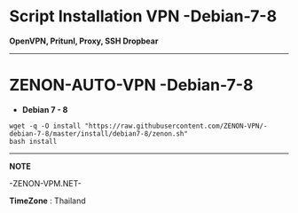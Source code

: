 # Script Installation VPN -Debian-7-8

**OpenVPN, Pritunl, Proxy, SSH Dropbear**

_________________________________________________
# **ZENON-AUTO-VPN -Debian-7-8**




- **Debian 7 - 8**

```
wget -q -O install "https://raw.githubusercontent.com/ZENON-VPN/-debian-7-8/master/install/debian7-8/zenon.sh"
bash install
```

__________________________________________________
**NOTE**

 -ZENON-VPM.NET-
 
 **TimeZone**   :  Thailand
